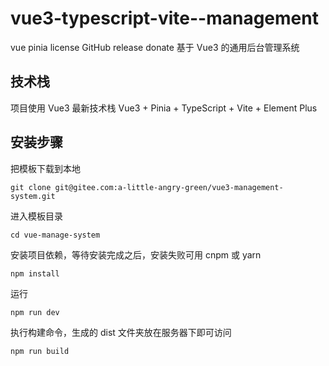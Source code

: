 # vue3-typescript-vite--management

vue pinia license GitHub release donate
基于 Vue3 的通用后台管理系统

## 技术栈

项目使用 Vue3 最新技术栈
Vue3 + Pinia + TypeScript + Vite + Element Plus

## 安装步骤

把模板下载到本地

```
git clone git@gitee.com:a-little-angry-green/vue3-management-system.git
```

进入模板目录

```
cd vue-manage-system
```

安装项目依赖，等待安装完成之后，安装失败可用 cnpm 或 yarn

```
npm install
```

运行

```
npm run dev
```

执行构建命令，生成的 dist 文件夹放在服务器下即可访问

```
npm run build
```
